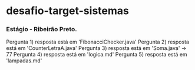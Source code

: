 # desafio-target-sistemas

### Estágio - Ribeirão Preto.

Pergunta 1) resposta está em 'FibonacciChecker.java'
Pergunta 2) resposta está em 'CounterLetraA.java'
Pergunta 3) resposta está em 'Soma.java' -> 77
Pergunta 4) resposta está em 'logica.md'
Pergunta 5) resposta está em 'lampadas.md'
